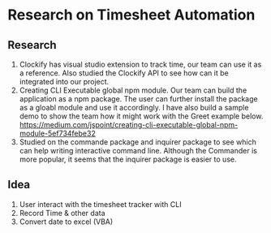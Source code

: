 # Research on Timesheet Automation

## Research
1. Clockify has visual studio extension to track time, our team can use it as a reference. Also studied the Clockify API to see how can it be integrated into our project.
2. Creating CLI Executable global npm module. Our team can build the application as a npm package. The user can further install the package as a gloabl module and use it accordingly. I have also build a sample demo to show the team how it might work with the Greet example below.
https://medium.com/jspoint/creating-cli-executable-global-npm-module-5ef734febe32
3. Studied on the commande package and inquirer package to see which can help writing interactive command line. Although the Commander is more popular, it seems that the inquirer package is easier to use.


## Idea
1. User interact with the timesheet tracker with CLI
2. Record Time & other data 
3. Convert date to excel (VBA)